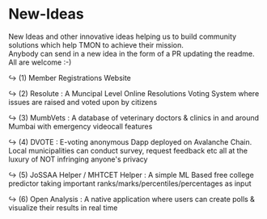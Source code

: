 # New-Ideas
New Ideas and other innovative ideas helping us to build community solutions which help TMON to achieve their mission. <br />
Anybody can send in a new idea in the form of a PR updating the readme. All are welcome :-)

<p>&#8618 (1) Member Registrations Website</p>
<p>&#8618 (2) Resolute : A Muncipal Level Online Resolutions Voting System where issues are raised and voted upon by citizens</p>
<p>&#8618 (3) MumbVets : A database of veterinary doctors & clinics in and around Mumbai with emergency videocall features</p>
<p>&#8618 (4) DVOTE : E-voting anonymous Dapp deployed on Avalanche Chain. Local municipalities can conduct survey, request feedback etc all at the luxury of NOT infringing anyone's privacy</p>
<p>&#8618 (5) JoSSAA Helper / MHTCET Helper : A simple ML Based free college predictor taking important ranks/marks/percentiles/percentages as input</p>
<p>&#8618 (6) Open Analysis : A native application where users can create polls & visualize their results in real time</p>

